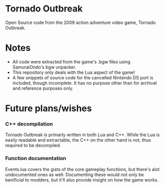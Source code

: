 # Tornado Outbreak
Open Source code from the 2009 action adventure video game, Tornado Outbreak. 

# Notes
* All code were extracted from the game's .bgw files using SamuraiOndo's bgw unpacker.
* This repository only deals with the Lua aspect of the game!
* A few snippets of source code for the cancelled Nintendo DS port is included, though incomplete. It has no purpose other than for archival and reference purposes only.

# Future plans/wishes
### C++ decompilation 
Tornado Outbreak is primarly written in both Lua and C++. While the Lua is easily readable and extractable, the C++ on the other hand is not, thus required to be decompiled.
### Function documentation
Events.lua covers the gists of the core gameplay functions, but there's alot undocumented ones as well. Documenting these would not only be benificial to modders, but it'll also provide insight on how the game works.
